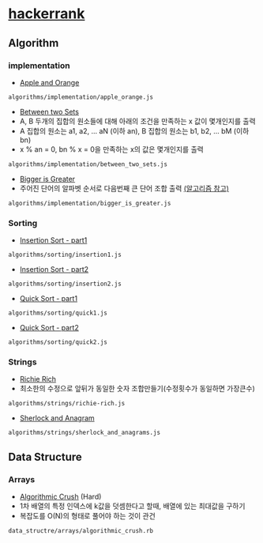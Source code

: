 # [hackerrank](https://www.hackerrank.com)

## Algorithm

### implementation
* [Apple and Orange](https://www.hackerrank.com/challenges/apple-and-orange)
```
algorithms/implementation/apple_orange.js
```

* [Between two Sets](https://www.hackerrank.com/challenges/between-two-sets)
* A, B 두개의 집합의 원소들에 대해 아래의 조건을 만족하는 x 값이 몇개인지를 출력
* A 집합의 원소는 a1, a2, ... aN (이하 an), B 집합의 원소는 b1, b2, ... bM (이하 bn)
* x % an = 0, bn % x = 0을 만족하는 x의 값은 몇개인지를 출력
```
algorithms/implementation/between_two_sets.js
```

* [Bigger is Greater](https://www.hackerrank.com/challenges/bigger-is-greater)
* 주어진 단어의 알파벳 순서로 다음번째 큰 단어 조합 출력 [(알고리즘 참고)](https://www.nayuki.io/page/next-lexicographical-permutation-algorithm)
```
algorithms/implementation/bigger_is_greater.js
```

### Sorting
* [Insertion Sort - part1](https://www.hackerrank.com/challenges/insertionsort1)
```
algorithms/sorting/insertion1.js
```

* [Insertion Sort - part2](https://www.hackerrank.com/challenges/insertionsort2)
```
algorithms/sorting/insertion2.js
```

* [Quick Sort - part1](https://www.hackerrank.com/challenges/quicksort1)
```
algorithms/sorting/quick1.js
```

* [Quick Sort - part2](https://www.hackerrank.com/challenges/quicksort2)
```
algorithms/sorting/quick2.js
```

### Strings
* [Richie Rich](https://www.hackerrank.com/challenges/richie-rich)
* 최소한의 수정으로 앞뒤가 동일한 숫자 조합만들기(수정횟수가 동일하면 가장큰수)
```
algorithms/strings/richie-rich.js
```

* [Sherlock and Anagram](https://www.hackerrank.com/challenges/sherlock-and-anagrams)
```
algorithms/strings/sherlock_and_anagrams.js
```

## Data Structure

### Arrays
* [Algorithmic Crush](https://www.hackerrank.com/challenges/crush) (Hard)
* 1차 배열의 특정 인덱스에 k값을 덧셈한다고 할때, 배열에 있는 최대값을 구하기
* 복잡도를 O(N)의 형태로 풀어야 하는 것이 관건

```
data_structre/arrays/algorithmic_crush.rb
```
